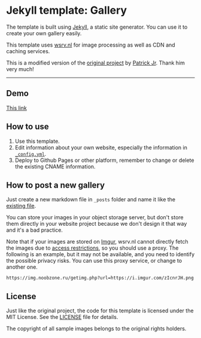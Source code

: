 # Jekyll template: Gallery

The template is built using [Jekyll](https://jekyllrb.com/), a static site generator. You can use it to create your own gallery easily.

This template uses [wsrv.nl](https://wsrv.nl) for image processing as well as CDN and caching services.

This is a modified version of the [original project](https://github.com/PatrickJnr/vp) by [Patrick Jr](https://github.com/PatrickJnr). Thank him very much!

---
## Demo
[This link](https://gallery-template.wzwtt.eu.org)

## How to use

1. Use this template.
2. Edit information about your own website, especially the information in [`_config.yml`](_config.yml).
3. Deploy to Github Pages or other platform, remember to change or delete the existing CNAME information.


## How to post a new gallery

Just create a new markdown file in `_posts` folder and name it like the [existing file](_posts/2025-04-14-Hello-World.md).

You can store your images in your object storage server, but don't store them directly in your website project because we don't design it that way and it's a bad practice.

Note that if your images are stored on [Imgur](https://imgur.com), wsrv.nl cannot directly fetch the images due to [access restrictions](https://github.com/weserv/images/issues/319#issuecomment-962594280), so you should use a proxy. The following is an example, but it may not be available, and you need to identify the possible privacy risks. You can use this proxy service, or change to another one.

```
https://img.noobzone.ru/getimg.php?url=https://i.imgur.com/zIcnrJH.png
```

## License

Just like the original project, the code for this template is licensed under the MIT License. See the [LICENSE](LICENSE) file for details.

The copyright of all sample images belongs to the original rights holders.